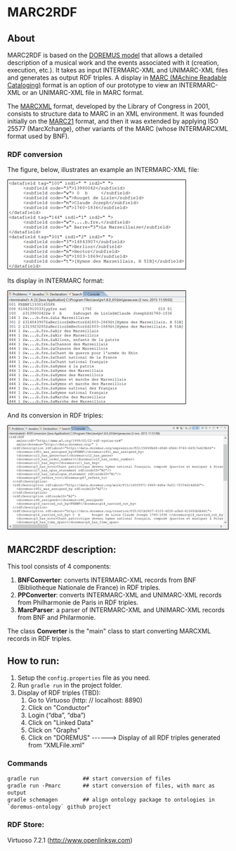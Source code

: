 MARC2RDF
========

## About
MARC2RDF is based on the [DOREMUS model][1] that allows a detailed description of a musical work and the events associated with it (creation, execution, etc.). It takes as input INTERMARC-XML and UNIMARC-XML files and generates as output RDF triples. A display in [MARC (MAchine Readable Cataloging)][2] format is an option of our prototype to view an INTERMARC-XML or an UNIMARC-XML file in MARC format.

The [MARCXML][3] format, developed by the Library of Congress in 2001, consists to structure data to MARC in an XML environment. It was founded initially on the [MARC21][4] format, and then it was extended by applying ISO 25577 (MarcXchange), other variants of the MARC (whose INTERMARCXML format used by BNF).

### RDF conversion
The figure, below, illustrates an example an INTERMARC-XML file:

![INTERMARC-XML](img/1.png)

Its display in INTERMARC format:

![INTERMARC format](img/2.png)

And its conversion in RDF triples:

![RDF triples](img/3.png)

## MARC2RDF description:

This tool consists of 4 components:

1. **BNFConverter**: converts INTERMARC-XML records from BNF (Bibliothèque Nationale de France) in RDF triples.
2. **PPConverter**: converts INTERMARC-XML and UNIMARC-XML records from Philharmonie de Paris in RDF triples.
3. **MarcParser**: a parser of INTERMARC-XML and UNIMARC-XML records from BNF and Philarmonie.

The class **Converter** is the "main" class to start converting MARCXML records in RDF triples.


## How to run:

1. Setup the `config.properties` file as you need.
2. Run `gradle run` in the project folder.
3. Display of RDF triples (TBD):
    1. Go to Virtuoso (http: // localhost: 8890)
    2. Click on "Conductor"
    3. Login (“dba”, “dba”)
    4. Click on "Linked Data"
    5. Click on "Graphs"
    6. Click on "DOREMUS" ------> Display of all RDF triples generated from “XMLFile.xml”


### Commands

    gradle run              ## start conversion of files
    gradle run -Pmarc       ## start conversion of files, with marc as output
    gradle schemagen        ## align ontology package to ontologies in `doremus-ontology` github project

### RDF Store:
Virtuoso 7.2.1 (http://www.openlinksw.com)

[1]: https://drive.google.com/file/d/0B_nxZpGQv9GKZmpKRGl2dmRENGc/view
[2]: https://fr.wikipedia.org/wiki/Machine-Readable_Cataloging
[3]: https://www.loc.gov/standards/marcxml
[4]: https://www.loc.gov/marc
